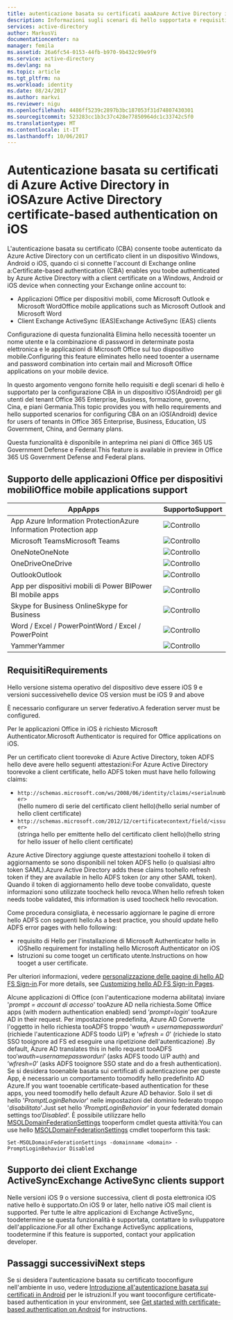 ```yaml
---
title: autenticazione basata su certificati aaaAzure Active Directory in iOS | Documenti Microsoft
description: Informazioni sugli scenari di hello supportata e requisiti di hello per la configurazione dell'autenticazione basata su certificato nelle soluzioni con i dispositivi iOS
services: active-directory
author: MarkusVi
documentationcenter: na
manager: femila
ms.assetid: 26a6fc54-0153-44fb-b970-9b432c99e9f9
ms.service: active-directory
ms.devlang: na
ms.topic: article
ms.tgt_pltfrm: na
ms.workload: identity
ms.date: 08/24/2017
ms.author: markvi
ms.reviewer: nigu
ms.openlocfilehash: 4486ff5239c2897b3bc187053f31d74807430301
ms.sourcegitcommit: 523283cc1b3c37c428e77850964dc1c33742c5f0
ms.translationtype: MT
ms.contentlocale: it-IT
ms.lasthandoff: 10/06/2017
---
```

# <a name="azure-active-directory-certificate-based-authentication-on-ios"></a><span data-ttu-id="447ca-103">Autenticazione basata su certificati di Azure Active Directory in iOS</span><span class="sxs-lookup"><span data-stu-id="447ca-103">Azure Active Directory certificate-based authentication on iOS</span></span>

<span data-ttu-id="447ca-104">L'autenticazione basata su certificato (CBA) consente toobe autenticato da Azure Active Directory con un certificato client in un dispositivo Windows, Android o iOS, quando ci si connette l'account di Exchange online a:</span><span class="sxs-lookup"><span data-stu-id="447ca-104">Certificate-based authentication (CBA) enables you toobe authenticated by Azure Active Directory with a client certificate on a Windows, Android or iOS device when connecting your Exchange online account to:</span></span> 

* <span data-ttu-id="447ca-105">Applicazioni Office per dispositivi mobili, come Microsoft Outlook e Microsoft Word</span><span class="sxs-lookup"><span data-stu-id="447ca-105">Office mobile applications such as Microsoft Outlook and Microsoft Word</span></span>   
* <span data-ttu-id="447ca-106">Client Exchange ActiveSync (EAS)</span><span class="sxs-lookup"><span data-stu-id="447ca-106">Exchange ActiveSync (EAS) clients</span></span> 

<span data-ttu-id="447ca-107">Configurazione di questa funzionalità Elimina hello necessità tooenter un nome utente e la combinazione di password in determinate posta elettronica e le applicazioni di Microsoft Office sul tuo dispositivo mobile.</span><span class="sxs-lookup"><span data-stu-id="447ca-107">Configuring this feature eliminates hello need tooenter a username and password combination into certain mail and Microsoft Office applications on your mobile device.</span></span> 

<span data-ttu-id="447ca-108">In questo argomento vengono fornite hello requisiti e degli scenari di hello è supportato per la configurazione CBA in un dispositivo iOS(Android) per gli utenti del tenant Office 365 Enterprise, Business, formazione, governo, Cina, e piani Germania.</span><span class="sxs-lookup"><span data-stu-id="447ca-108">This topic provides you with hello requirements and hello supported scenarios for configuring CBA on an iOS(Android) device for users of tenants in Office 365 Enterprise, Business, Education, US Government, China, and Germany plans.</span></span>

<span data-ttu-id="447ca-109">Questa funzionalità è disponibile in anteprima nei piani di Office 365 US Government Defense e Federal.</span><span class="sxs-lookup"><span data-stu-id="447ca-109">This feature is available in preview in Office 365 US Government Defense and Federal plans.</span></span>




## <a name="office-mobile-applications-support"></a><span data-ttu-id="447ca-110">Supporto delle applicazioni Office per dispositivi mobili</span><span class="sxs-lookup"><span data-stu-id="447ca-110">Office mobile applications support</span></span>

| <span data-ttu-id="447ca-111">App</span><span class="sxs-lookup"><span data-stu-id="447ca-111">Apps</span></span> | <span data-ttu-id="447ca-112">Supporto</span><span class="sxs-lookup"><span data-stu-id="447ca-112">Support</span></span> |
| --- | --- |
| <span data-ttu-id="447ca-113">App Azure Information Protection</span><span class="sxs-lookup"><span data-stu-id="447ca-113">Azure Information Protection app</span></span> |![Controllo][1] |
| <span data-ttu-id="447ca-115">Microsoft Teams</span><span class="sxs-lookup"><span data-stu-id="447ca-115">Microsoft Teams</span></span> |![Controllo][1] |
| <span data-ttu-id="447ca-117">OneNote</span><span class="sxs-lookup"><span data-stu-id="447ca-117">OneNote</span></span> |![Controllo][1] |
| <span data-ttu-id="447ca-119">OneDrive</span><span class="sxs-lookup"><span data-stu-id="447ca-119">OneDrive</span></span> |![Controllo][1] |
| <span data-ttu-id="447ca-121">Outlook</span><span class="sxs-lookup"><span data-stu-id="447ca-121">Outlook</span></span> |![Controllo][1] |
| <span data-ttu-id="447ca-123">App per dispositivi mobili di Power BI</span><span class="sxs-lookup"><span data-stu-id="447ca-123">Power BI mobile apps</span></span> |![Controllo][1] |
| <span data-ttu-id="447ca-125">Skype for Business Online</span><span class="sxs-lookup"><span data-stu-id="447ca-125">Skype for Business</span></span> |![Controllo][1] |
| <span data-ttu-id="447ca-127">Word / Excel / PowerPoint</span><span class="sxs-lookup"><span data-stu-id="447ca-127">Word / Excel / PowerPoint</span></span> |![Controllo][1] |
| <span data-ttu-id="447ca-129">Yammer</span><span class="sxs-lookup"><span data-stu-id="447ca-129">Yammer</span></span> |![Controllo][1] |


## <a name="requirements"></a><span data-ttu-id="447ca-131">Requisiti</span><span class="sxs-lookup"><span data-stu-id="447ca-131">Requirements</span></span> 

<span data-ttu-id="447ca-132">Hello versione sistema operativo del dispositivo deve essere iOS 9 e versioni successive</span><span class="sxs-lookup"><span data-stu-id="447ca-132">hello device OS version must be iOS 9 and above</span></span> 

<span data-ttu-id="447ca-133">È necessario configurare un server federativo.</span><span class="sxs-lookup"><span data-stu-id="447ca-133">A federation server must be configured.</span></span>  

<span data-ttu-id="447ca-134">Per le applicazioni Office in iOS è richiesto Microsoft Authenticator.</span><span class="sxs-lookup"><span data-stu-id="447ca-134">Microsoft Authenticator is required for Office applications on iOS.</span></span>  

<span data-ttu-id="447ca-135">Per un certificato client toorevoke di Azure Active Directory, token ADFS hello deve avere hello seguenti attestazioni:</span><span class="sxs-lookup"><span data-stu-id="447ca-135">For Azure Active Directory toorevoke a client certificate, hello ADFS token must have hello following claims:</span></span>  

* `http://schemas.microsoft.com/ws/2008/06/identity/claims/<serialnumber>`  
  <span data-ttu-id="447ca-136">(hello numero di serie del certificato client hello)</span><span class="sxs-lookup"><span data-stu-id="447ca-136">(hello serial number of hello client certificate)</span></span> 
* `http://schemas.microsoft.com/2012/12/certificatecontext/field/<issuer>`  
  <span data-ttu-id="447ca-137">(stringa hello per emittente hello del certificato client hello)</span><span class="sxs-lookup"><span data-stu-id="447ca-137">(hello string for hello issuer of hello client certificate)</span></span> 

<span data-ttu-id="447ca-138">Azure Active Directory aggiunge queste attestazioni toohello il token di aggiornamento se sono disponibili nel token ADFS hello (o qualsiasi altro token SAML).</span><span class="sxs-lookup"><span data-stu-id="447ca-138">Azure Active Directory adds these claims toohello refresh token if they are available in hello ADFS token (or any other SAML token).</span></span> <span data-ttu-id="447ca-139">Quando il token di aggiornamento hello deve toobe convalidato, queste informazioni sono utilizzate toocheck hello revoca.</span><span class="sxs-lookup"><span data-stu-id="447ca-139">When hello refresh token needs toobe validated, this information is used toocheck hello revocation.</span></span> 

<span data-ttu-id="447ca-140">Come procedura consigliata, è necessario aggiornare le pagine di errore hello ADFS con seguenti hello:</span><span class="sxs-lookup"><span data-stu-id="447ca-140">As a best practice, you should update hello ADFS error pages with hello following:</span></span>

* <span data-ttu-id="447ca-141">requisito di Hello per l'installazione di Microsoft Authenticator hello in iOS</span><span class="sxs-lookup"><span data-stu-id="447ca-141">hello requirement for installing hello Microsoft Authenticator on iOS</span></span>
* <span data-ttu-id="447ca-142">Istruzioni su come tooget un certificato utente.</span><span class="sxs-lookup"><span data-stu-id="447ca-142">Instructions on how tooget a user certificate.</span></span> 

<span data-ttu-id="447ca-143">Per ulteriori informazioni, vedere [personalizzazione delle pagine di hello AD FS Sign-in](https://technet.microsoft.com/library/dn280950.aspx).</span><span class="sxs-lookup"><span data-stu-id="447ca-143">For more details, see [Customizing hello AD FS Sign-in Pages](https://technet.microsoft.com/library/dn280950.aspx).</span></span>

<span data-ttu-id="447ca-144">Alcune applicazioni di Office (con l'autenticazione moderna abilitata) inviare '*prompt = account di accesso*' tooAzure AD nella richiesta.</span><span class="sxs-lookup"><span data-stu-id="447ca-144">Some Office apps (with modern authentication enabled) send ‘*prompt=login*’ tooAzure AD in their request.</span></span> <span data-ttu-id="447ca-145">Per impostazione predefinita, Azure AD Converte l'oggetto in hello richiesta tooADFS troppo '*wauth = usernamepassworduri*' (richiede l'autenticazione ADFS toodo U/P) e '*wfresh = 0*' (richiede lo stato SSO tooignore ad FS ed eseguire una ripetizione dell'autenticazione) .</span><span class="sxs-lookup"><span data-stu-id="447ca-145">By default, Azure AD translates this in hello request tooADFS too‘*wauth=usernamepassworduri*’ (asks ADFS toodo U/P auth) and ‘*wfresh=0*’ (asks ADFS tooignore SSO state and do a fresh authentication).</span></span> <span data-ttu-id="447ca-146">Se si desidera tooenable basata sui certificati di autenticazione per queste App, è necessario un comportamento toomodify hello predefinito AD Azure.</span><span class="sxs-lookup"><span data-stu-id="447ca-146">If you want tooenable certificate-based authentication for these apps, you need toomodify hello default Azure AD behavior.</span></span> <span data-ttu-id="447ca-147">Solo il set di hello '*PromptLoginBehavior*' nelle impostazioni del dominio federato troppo '*disabilitato*'.</span><span class="sxs-lookup"><span data-stu-id="447ca-147">Just set hello ‘*PromptLoginBehavior*’ in your federated domain settings too‘*Disabled*‘.</span></span> <span data-ttu-id="447ca-148">È possibile utilizzare hello [MSOLDomainFederationSettings](/powershell/module/msonline/set-msoldomainfederationsettings?view=azureadps-1.0) tooperform cmdlet questa attività:</span><span class="sxs-lookup"><span data-stu-id="447ca-148">You can use hello [MSOLDomainFederationSettings](/powershell/module/msonline/set-msoldomainfederationsettings?view=azureadps-1.0) cmdlet tooperform this task:</span></span>

`Set-MSOLDomainFederationSettings -domainname <domain> -PromptLoginBehavior Disabled`
  

## <a name="exchange-activesync-clients-support"></a><span data-ttu-id="447ca-149">Supporto dei client Exchange ActiveSync</span><span class="sxs-lookup"><span data-stu-id="447ca-149">Exchange ActiveSync clients support</span></span>
<span data-ttu-id="447ca-150">Nelle versioni iOS 9 o versione successiva, client di posta elettronica iOS native hello è supportato.</span><span class="sxs-lookup"><span data-stu-id="447ca-150">On iOS 9 or later, hello native iOS mail client is supported.</span></span> <span data-ttu-id="447ca-151">Per tutte le altre applicazioni di Exchange ActiveSync, toodetermine se questa funzionalità è supportata, contattare lo sviluppatore dell'applicazione.</span><span class="sxs-lookup"><span data-stu-id="447ca-151">For all other Exchange ActiveSync applications, toodetermine if this feature is supported, contact your application developer.</span></span>  


## <a name="next-steps"></a><span data-ttu-id="447ca-152">Passaggi successivi</span><span class="sxs-lookup"><span data-stu-id="447ca-152">Next steps</span></span>

<span data-ttu-id="447ca-153">Se si desidera l'autenticazione basata su certificato tooconfigure nell'ambiente in uso, vedere [Introduzione all'autenticazione basata sui certificati in Android](active-directory-certificate-based-authentication-get-started.md) per le istruzioni.</span><span class="sxs-lookup"><span data-stu-id="447ca-153">If you want tooconfigure certificate-based authentication in your environment, see [Get started with certificate-based authentication on Android](active-directory-certificate-based-authentication-get-started.md) for instructions.</span></span>


<!--Image references-->
[1]: ./media/active-directory-certificate-based-authentication-ios/ic195031.png
